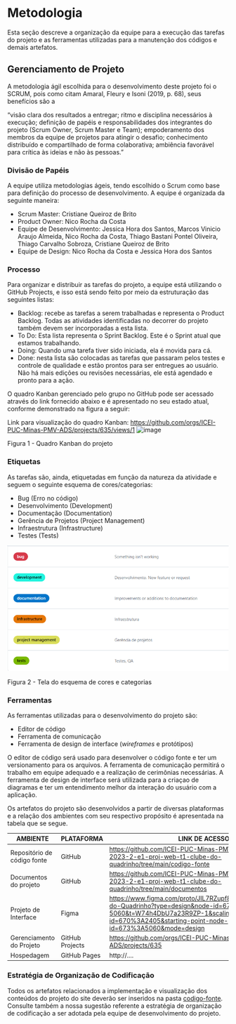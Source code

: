 # Metodologia

Esta seção descreve a organização da equipe para a execução das tarefas do projeto e as ferramentas utilizadas para a manutenção dos códigos e demais artefatos.

## Gerenciamento de Projeto

A metodologia ágil escolhida para o desenvolvimento deste projeto foi o SCRUM, pois como citam Amaral, Fleury e Isoni (2019, p. 68), seus benefícios são a

“visão clara dos resultados a entregar; ritmo e disciplina necessários à execução; definição de papéis e responsabilidades dos integrantes do projeto (Scrum Owner, Scrum Master e Team); empoderamento dos membros da equipe de projetos para atingir o desafio; conhecimento distribuído e compartilhado de forma colaborativa; ambiência favorável para crítica às ideias e não às pessoas.”

### Divisão de Papéis

A equipe utiliza metodologias ágeis, tendo escolhido o Scrum como base para definição do processo de desenvolvimento. A equipe é organizada da seguinte maneira:

- Scrum Master: Cristiane Queiroz de Brito
- Product Owner: Nico Rocha da Costa
- Equipe de Desenvolvimento: Jessica Hora dos Santos, Marcos Vinicio Araujo Almeida, Nico Rocha da Costa, Thiago Bastani Pontel Oliveira, Thiago Carvalho Sobroza, Cristiane Queiroz de Brito
- Equipe de Design: Nico Rocha da Costa e Jessica Hora dos Santos

### Processo

Para organizar e distribuir as tarefas do projeto, a equipe está utilizando o GitHub Projects, e isso está sendo feito por meio da estruturação das seguintes listas:

- Backlog: recebe as tarefas a serem trabalhadas e representa o Product Backlog. Todas as atividades identificadas no decorrer do projeto também devem ser incorporadas a esta lista.
- To Do: Esta lista representa o Sprint Backlog. Este é o Sprint atual que estamos trabalhando.
- Doing: Quando uma tarefa tiver sido iniciada, ela é movida para cá.
- Done: nesta lista são colocadas as tarefas que passaram pelos testes e controle de qualidade e estão prontos para ser entregues ao usuário. Não há mais edições ou revisões necessárias, ele está agendado e pronto para a ação.

O quadro Kanban gerenciado pelo grupo no GitHub pode ser acessado através do link fornecido abaixo e é apresentado no seu estado atual, conforme demonstrado na figura a seguir:

Link para visualização do quadro Kanban: https://github.com/orgs/ICEI-PUC-Minas-PMV-ADS/projects/635/views/1
![image](https://github.com/ICEI-PUC-Minas-PMV-ADS/pmv-ads-2023-2-e1-proj-web-t1-clube-do-quadrinho/assets/116609828/38d95a6b-4cdd-42b0-9e8d-10fd4f89671c)
<figcaption> Figura 1 - Quadro Kanban do projeto </figcaption>

### Etiquetas

<p>As tarefas são, ainda, etiquetadas em função da natureza da atividade e seguem o seguinte esquema de cores/categorias:</p>

<ul>
  <li>Bug (Erro no código)</li>
  <li>Desenvolvimento (Development)</li>
  <li>Documentação (Documentation)</li>
  <li>Gerência de Projetos (Project Management)</li>
  <li>Infraestrutura (Infrastructure)</li>
  <li>Testes (Tests)</li>
</ul>

![etiquetas](img/etiquetas.png)
<figcaption>Figura 2 - Tela do esquema de cores e categorias</figcaption>

### Ferramentas

As ferramentas utilizadas para o desenvolvimento do projeto são:

- Editor de código
- Ferramenta de comunicação
- Ferramenta de design de interface (*wireframes* e protótipos)

O editor de código será usado para desenvolver o código fonte e ter um versionamento para os arquivos. A ferramenta de comunicação permitirá o trabalho em equipe adequado e a realização de cerimônias necessárias. A ferramenta de design de interface será utilizada para a criaçao de diagramas e ter um entendimento melhor da interação do usuário com a aplicação.

Os artefatos do projeto são desenvolvidos a partir de diversas plataformas e a relação dos ambientes com seu respectivo propósito é apresentada na tabela que se segue.

| AMBIENTE                    | PLATAFORMA      | LINK DE ACESSO                                                                                                                                |
| --------------------------- | --------------- | --------------------------------------------------------------------------------------------------------------------------------------------- |
| Repositório de código fonte | GitHub          | https://github.com/ICEI-PUC-Minas-PMV-ADS/pmv-ads-2023-2-e1-proj-web-t1-clube-do-quadrinho/tree/main/codigo-fonte                             |
| Documentos do projeto       | GitHub          | https://github.com/ICEI-PUC-Minas-PMV-ADS/pmv-ads-2023-2-e1-proj-web-t1-clube-do-quadrinho/tree/main/documentos                               |
| Projeto de Interface        | Figma           | https://www.figma.com/proto/JIL7RZupf8ItrbUAHomdCg/Clube-do-Quadrinho?type=design&node-id=673-5060&t=W74h4DbU7a23R9ZP-1&scaling=contain&page-id=670%3A2405&starting-point-node-id=673%3A5060&mode=design |
| Gerenciamento do Projeto    | GitHub Projects | https://github.com/orgs/ICEI-PUC-Minas-PMV-ADS/projects/635                                                                                   |
| Hospedagem                  | GitHub Pages    | http://....                                                                                                                                   |

### Estratégia de Organização de Codificação

Todos os artefatos relacionados a implementação e visualização dos conteúdos do projeto do site deverão ser inseridos na pasta [codigo-fonte](https://github.com/ICEI-PUC-Minas-PMV-ADS/pmv-ads-2023-2-e1-proj-web-t1-clube-do-quadrinho/tree/main/codigo-fonte). Consulte também a nossa sugestão referente a estratégia de organização de codificação a ser adotada pela equipe de desenvolvimento do projeto.
